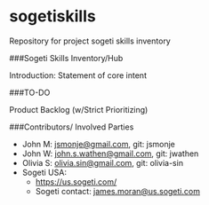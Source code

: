 sogetiskills
============

Repository for project sogeti skills inventory

###Sogeti Skills Inventory/Hub

Introduction: Statement of core intent


###TO-DO

Product Backlog (w/Strict Prioritizing)


###Contributors/ Involved Parties

- John M: jsmonje@gmail.com, git: jsmonje
- John W: john.s.wathen@gmail.com, git: jwathen
- Olivia S: olivia.sin@gmail.com, git: olivia-sin
- Sogeti USA: 
	- https://us.sogeti.com/
	- Sogeti contact: james.moran@us.sogeti.com